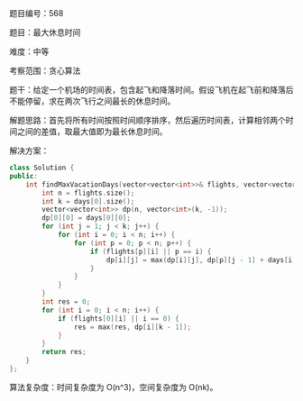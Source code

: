 题目编号：568

题目：最大休息时间

难度：中等

考察范围：贪心算法

题干：给定一个机场的时间表，包含起飞和降落时间。假设飞机在起飞前和降落后不能停留，求在两次飞行之间最长的休息时间。

解题思路：首先将所有时间按照时间顺序排序，然后遍历时间表，计算相邻两个时间之间的差值，取最大值即为最长休息时间。

解决方案：

```cpp
class Solution {
public:
    int findMaxVacationDays(vector<vector<int>>& flights, vector<vector<int>>& days) {
        int n = flights.size();
        int k = days[0].size();
        vector<vector<int>> dp(n, vector<int>(k, -1));
        dp[0][0] = days[0][0];
        for (int j = 1; j < k; j++) {
            for (int i = 0; i < n; i++) {
                for (int p = 0; p < n; p++) {
                    if (flights[p][i] || p == i) {
                        dp[i][j] = max(dp[i][j], dp[p][j - 1] + days[i][j]);
                    }
                }
            }
        }
        int res = 0;
        for (int i = 0; i < n; i++) {
            if (flights[0][i] || i == 0) {
                res = max(res, dp[i][k - 1]);
            }
        }
        return res;
    }
};
```

算法复杂度：时间复杂度为 O(n^3)，空间复杂度为 O(nk)。
